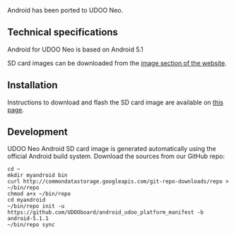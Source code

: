 Android has been ported to UDOO Neo.

## Technical specifications

Android for UDOO Neo is based on Android 5.1

SD card images can be downloaded from the [image section of the website](http://www.udoo.org/downloads/).

## Installation

Instructions to download and flash the SD card image are available on [this page](../Getting_Started/Create_A_Bootable_MicroSD_card_for_UDOO_Neo.html).

## Development

UDOO Neo Android SD card image is generated automatically using the official Android build system. Download the sources from our GitHub repo:

    cd ~
    mkdir myandroid bin
    curl http://commondatastorage.googleapis.com/git-repo-downloads/repo > ~/bin/repo
    chmod a+x ~/bin/repo
    cd myandroid
    ~/bin/repo init -u https://github.com/UDOOboard/android_udoo_platform_manifest -b android-5.1.1
    ~/bin/repo sync
